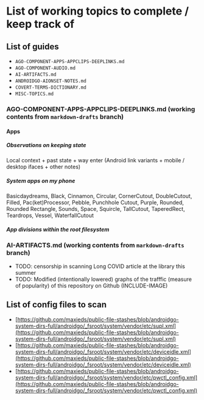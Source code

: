 # List of working topics to complete / keep track of

## List of guides

* `AGO-COMPONENT-APPS-APPCLIPS-DEEPLINKS.md`
* `AGO-COMPONENT-AUDIO.md`
* `AI-ARTIFACTS.md`
* `ANDROIDGO-AIONSET-NOTES.md`
* `COVERT-TERMS-DICTIONARY.md`
* `MISC-TOPICS.md`

### AGO-COMPONENT-APPS-APPCLIPS-DEEPLINKS.md (working contents from `markdown-drafts` branch)

#### Apps

##### Observations on keeping state

Local context + past state + way enter (Android link variants + mobile / desktop ifaces + other notes)

##### System apps on my phone

Basicdaydreams, Black, Cinnamon, Circular, CornerCutout, 
DoubleCutout, Filled, Pac(ket)Processor, Pebble, Punchhole Cutout, 
Purple, Rounded, Rounded Rectangle, Sounds, Space, Squircle, 
TallCutout, TaperedRect, Teardrops, Vessel, WaterfallCutout 

##### App divisions within the root filesystem

### AI-ARTIFACTS.md (working contents from `markdown-drafts` branch)

* TODO: censorship in scanning Long COVID article at the library 
        this summer 
* TODO: Modified (intentionally lowered) graphs of the trafffic 
        (measure of popularity) of this repository on Github 
        (INCLUDE-IMAGE)

## List of config files to scan

* [https://github.com/maxieds/public-file-stashes/blob/androidgo-system-dirs-full/androidgo/_fsroot/system/vendor/etc/supl.xml](https://github.com/maxieds/public-file-stashes/blob/androidgo-system-dirs-full/androidgo/_fsroot/system/vendor/etc/supl.xml)
* [https://github.com/maxieds/public-file-stashes/blob/androidgo-system-dirs-full/androidgo/_fsroot/system/vendor/etc/deviceidle.xml](https://github.com/maxieds/public-file-stashes/blob/androidgo-system-dirs-full/androidgo/_fsroot/system/vendor/etc/deviceidle.xml)
* [https://github.com/maxieds/public-file-stashes/blob/androidgo-system-dirs-full/androidgo/_fsroot/system/vendor/etc/pwctl_config.xml](https://github.com/maxieds/public-file-stashes/blob/androidgo-system-dirs-full/androidgo/_fsroot/system/vendor/etc/pwctl_config.xml)
